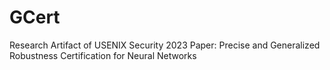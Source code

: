 # GCert
Research Artifact of USENIX Security 2023 Paper: Precise and Generalized Robustness Certification for Neural Networks
